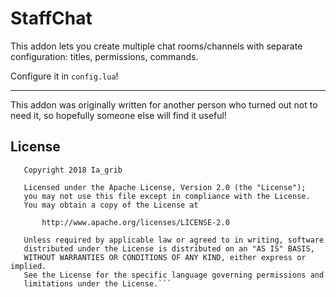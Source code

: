 # StaffChat

This addon lets you create multiple chat rooms/channels with separate configuration: titles, permissions, commands.

Configure it in `config.lua`!

---

This addon was originally written for another person who turned out not to need it, so hopefully someone else will find it useful!

## License

```
   Copyright 2018 Ia_grib

   Licensed under the Apache License, Version 2.0 (the "License");
   you may not use this file except in compliance with the License.
   You may obtain a copy of the License at

       http://www.apache.org/licenses/LICENSE-2.0

   Unless required by applicable law or agreed to in writing, software
   distributed under the License is distributed on an "AS IS" BASIS,
   WITHOUT WARRANTIES OR CONDITIONS OF ANY KIND, either express or implied.
   See the License for the specific language governing permissions and
   limitations under the License.```